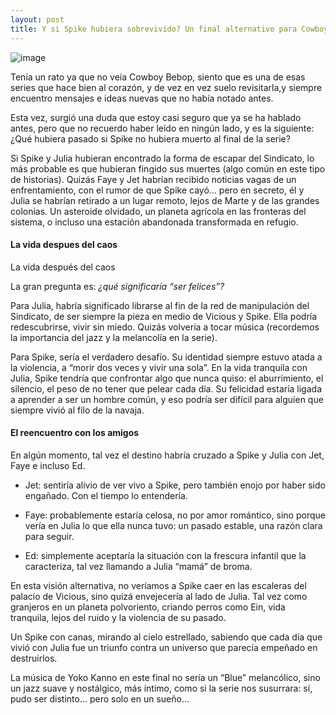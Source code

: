```yaml
---
layout: post
title: Y si Spike hubiera sobrevivido? Un final alternativo para Cowboy Bebop
---
```


![image](https://github.com/user-attachments/assets/b0bd9232-2f80-4ca1-bc7d-6a996823f142)


Tenía un rato ya que no veía Cowboy Bebop, siento que es una de esas series que hace bien al corazón, y de vez en vez suelo revisitarla,y siempre encuentro mensajes e ideas nuevas que no había notado antes.

Esta vez, surgió una duda que estoy casi seguro que ya se ha hablado antes, pero que no recuerdo haber leído en ningún lado, y es la siguiente: ¿Qué hubiera pasado si Spike no hubiera muerto al final de la serie?

Si Spike y Julia hubieran encontrado la forma de escapar del Sindicato, lo más probable es que hubieran fingido sus muertes (algo común en este tipo de historias). Quizás Faye y Jet habrían recibido noticias vagas de un enfrentamiento, con el rumor de que Spike cayó… pero en secreto, él y Julia se habrían retirado a un lugar remoto, lejos de Marte y de las grandes colonias.
Un asteroide olvidado, un planeta agrícola en las fronteras del sistema, o incluso una estación abandonada transformada en refugio.

#### La vida despues del caos

La vida después del caos

La gran pregunta es: *¿qué significaría “ser felices”?*

Para Julia, habría significado librarse al fin de la red de manipulación del Sindicato, de ser siempre la pieza en medio de Vicious y Spike. Ella podría redescubrirse, vivir sin miedo. Quizás volvería a tocar música (recordemos la importancia del jazz y la melancolía en la serie).

Para Spike, sería el verdadero desafío. Su identidad siempre estuvo atada a la violencia, a “morir dos veces y vivir una sola”. En la vida tranquila con Julia, Spike tendría que confrontar algo que nunca quiso: el aburrimiento, el silencio, el peso de no tener que pelear cada día. Su felicidad estaría ligada a aprender a ser un hombre común, y eso podría ser difícil para alguien que siempre vivió al filo de la navaja.

#### El reencuentro con los amigos


En algún momento, tal vez el destino habría cruzado a Spike y Julia con Jet, Faye e incluso Ed.

- Jet: sentiría alivio de ver vivo a Spike, pero también enojo por haber sido engañado. Con el tiempo lo entendería.

- Faye: probablemente estaría celosa, no por amor romántico, sino porque vería en Julia lo que ella nunca tuvo: un pasado estable, una razón clara para seguir.

- Ed: simplemente aceptaría la situación con la frescura infantil que la caracteriza, tal vez llamando a Julia “mamá” de broma.

En esta visión alternativa, no veríamos a Spike caer en las escaleras del palacio de Vicious, sino quizá envejecería al lado de Julia. Tal vez como granjeros en un planeta polvoriento, criando perros como Ein, vida tranquila, lejos del ruido y la violencia de su pasado.

Un Spike con canas, mirando al cielo estrellado, sabiendo que cada día que vivió con Julia fue un triunfo contra un universo que parecía empeñado en destruirlos.

La música de Yoko Kanno en este final no sería un “Blue” melancólico, sino un jazz suave y nostálgico, más íntimo, como si la serie nos susurrara: sí, pudo ser distinto… pero solo en un sueño...